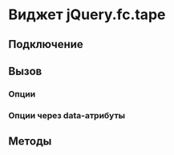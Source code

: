 # Виджет jQuery.fc.tape


## Подключение


## Вызов


### Опции


### Опции через data-атрибуты


## Методы

